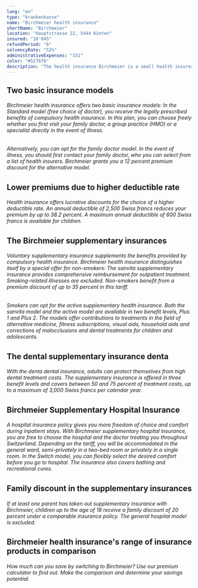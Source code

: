 ```yaml
---
lang: "en"
type: "krankenkasse"
name: "Birchmeier health insurance"
shortName: "Birchmeier"
location: "Hauptstrasse 22, 5444 Künten"
insured: "10'045"
refundPeriod: "6"
solvencyRate: "52%"
administrativeExpenses: "151"
color: "#527676"
description: "The health insurance Birchmeier is a small health insurer, which is exclusively active in the district of Aargau. The insurer advertises with customer-oriented support directly on site. As with larger health insurance companies, customers can choose between various models of compulsory basic insurance and supplementary insurance. Here you will find an overview of our services."
---
```


## Two basic insurance models

###### Birchmeier health insurance offers two basic insurance models: In the Standard model (free choice of doctor), you receive the legally prescribed benefits of compulsory health insurance. In this plan, you can choose freely whether you first visit your family doctor, a group practice (HMO) or a specialist directly in the event of illness.

###### Alternatively, you can opt for the family doctor model. In the event of illness, you should first contact your family doctor, who you can select from a list of health insurers. Birchmeier grants you a 12 percent premium discount for the alternative model.

## Lower premiums due to higher deductible rate

###### Health insurance offers lucrative discounts for the choice of a higher deductible rate. An annual deductible of 2,500 Swiss francs reduces your premium by up to 38.2 percent. A maximum annual deductible of 600 Swiss francs is available for children.

## The Birchmeier supplementary insurances

###### Voluntary supplementary insurance supplements the benefits provided by compulsory health insurance. Birchmeier health insurance distinguishes itself by a special offer for non-smokers: The sanvita supplementary insurance provides comprehensive reimbursement for outpatient treatment. Smoking-related illnesses are excluded. Non-smokers benefit from a premium discount of up to 35 percent in this tariff.

###### Smokers can opt for the activa supplementary health insurance. Both the sanvita model and the activa model are available in two benefit levels, Plus 1 and Plus 2. The models offer contributions to treatments in the field of alternative medicine, fitness subscriptions, visual aids, household aids and corrections of malocclusions and dental treatments for children and adolescents.

## The dental supplementary insurance denta

###### With the denta dental insurance, adults can protect themselves from high dental treatment costs. The supplementary insurance is offered in three benefit levels and covers between 50 and 75 percent of treatment costs, up to a maximum of 3,000 Swiss francs per calendar year.

## Birchmeier Supplementary Hospital Insurance

###### A hospital insurance policy gives you more freedom of choice and comfort during inpatient stays. With Birchmeier supplementary hospital insurance, you are free to choose the hospital and the doctor treating you throughout Switzerland. Depending on the tariff, you will be accommodated in the general ward, semi-privately in a two-bed room or privately in a single room. In the Switch model, you can flexibly select the desired comfort before you go to hospital. The insurance also covers bathing and recreational cures.

## Family discount in the supplementary insurances

###### If at least one parent has taken out supplementary insurance with Birchmeier, children up to the age of 18 receive a family discount of 20 percent under a comparable insurance policy. The general hospital model is excluded.

## Birchmeier health insurance's range of insurance products in comparison

###### How much can you save by switching to Birchmeier? Use our premium calculator to find out. Make the comparison and determine your savings potential.
